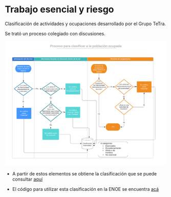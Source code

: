 # Trabajo esencial y riesgo

 Clasificación de actividades y ocupaciones desarrollado por el Grupo TeTra.
 
 
 
Se trató un proceso colegiado con discusiones.


![Proceso](Proceso.png)


* A partir de estos elementos se obtiene la clasificación que se puede consultar [aquí](https://github.com/aniuxa/covid19_esenciales/blob/master/class_14may.xlsx)

* El código para utilizar esta clasificación en la ENOE se encuentra [acá](CODIGO_t120.do) 
